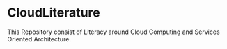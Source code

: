 # CloudLiterature
This Repository consist of Literacy around Cloud Computing and Services Oriented Architecture.

